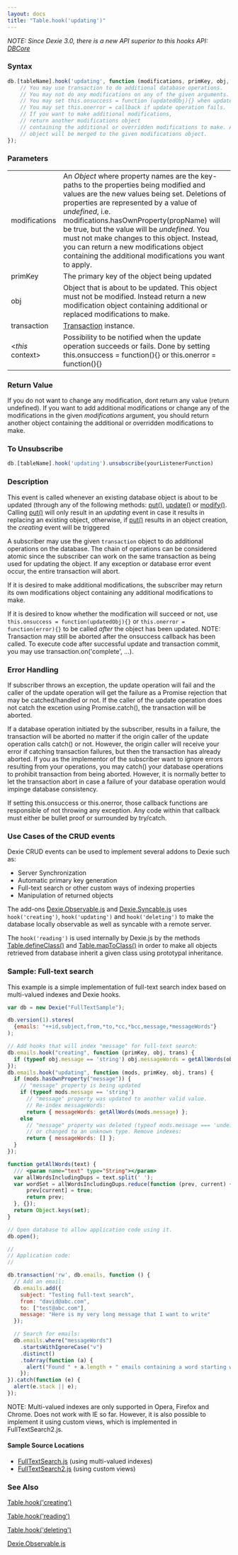 ```yaml
---
layout: docs
title: "Table.hook('updating')"
---
```


*NOTE: Since Dexie 3.0, there is a new API superior to this hooks API: [DBCore](/docs/DBCore/DBCore)*

### Syntax

```javascript
db.[tableName].hook('updating', function (modifications, primKey, obj, transaction) {
    // You may use transaction to do additional database operations.
    // You may not do any modifications on any of the given arguments.
    // You may set this.onsuccess = function (updatedObj){} when update operation completes.
    // You may set this.onerror = callback if update operation fails.
    // If you want to make additional modifications,
    // return another modifications object
    // containing the additional or overridden modifications to make. Any returned
    // object will be merged to the given modifications object.
});
```

### Parameters
<table>
<tr><td>modifications</td><td>An <i>Object</i> where property names are the key-paths to the properties being modified and values are the new values being set. Deletions of properties are represented by a value of <i>undefined</i>, i.e. modifications.hasOwnProperty(propName) will be true, but the value will be <i>undefined</i>. You must not make changes to this object. Instead, you can return a new modifications object containing the additional modifications you want to apply.</td></tr>
<tr><td>primKey</td><td>The primary key of the object being updated</td></tr>
<tr><td>obj</td><td>Object that is about to be updated. This object must not be modified. Instead return a new modification object containing additional or replaced modifications to make.</td></tr>
<tr><td>transaction</td><td><a href="/docs/Transaction/Transaction">Transaction</a> instance.</td></tr>
<tr><td>&lt;<i>this</i> context&gt;</td><td>Possibility to be notified when the update operation succeeds or fails. Done by setting this.onsuccess = function(){} or this.onerror = function(){}</td></tr>
</table>

### Return Value

If you do not want to change any modification, dont return any value (return undefined). If you want to add additional modifications or change any of the modifications in the given _modifications_ argument, you should return another object containing the additional or overridden modifications to make.

### To Unsubscribe

```javascript
db.[tableName].hook('updating').unsubscribe(yourListenerFunction)
```

### Description

This event is called whenever an existing database object is about to be updated (through any of the following methods: [put()](/docs/Table/Table.put()), [update()](/docs/Table/Table.update()) or [modify()](/docs/Collection/Collection.modify()). Calling [put()](/docs/Table/Table.put()) will only result in an <i>updating</i> event in case it results in replacing an existing object, otherwise, if [put()](/docs/Table/Table.put()) results in an object creation, the _creating_ event will be triggered

A subscriber may use the given `transaction` object to do additional operations on the database. The chain of operations can be considered atomic since the subscriber can work on the same transaction as being used for updating the object. If any exception or database error event occur, the entire transaction will abort.

If it is desired to make additional modifications, the subscriber may return its own modifications object containing any additional modifications to make.

If it is desired to know whether the modification will succeed or not, use `this.onsuccess = function(updatedObj){}` or `this.onerror = function(error){}` to be called _after_ the object has been updated. NOTE: Transaction may still be aborted after the onsuccess callback has been called. To execute code after successful update and transaction commit, you may use transaction.on('complete', ...).

### Error Handling

If subscriber throws an exception, the update operation will fail and the caller of the update operation will get the failure as a Promise rejection that may be catched/handled or not. If the caller of the update operation does not catch the excetion using Promise.catch(), the transaction will be aborted.

If a database operation initiated by the subscriber, results in a failure, the transaction will be aborted no matter if the origin caller of the update operation calls catch() or not. However, the origin caller will receive your error if catching transaction failures, but then the transaction has already aborted. If you as the implementor of the subscriber want to ignore errors resulting from your operations, you may catch() your database operations to prohibit transaction from being aborted. However, it is normally better to let the transaction abort in case a failure of your database operation would impinge database consistency.

If setting this.onsuccess or this.onerror, those callback functions are responsible of not throwing any exception. Any code within that callback must either be bullet proof or surrounded by try/catch.

### Use Cases of the CRUD events

Dexie CRUD events can be used to implement several addons to Dexie such as:
* Server Synchronization
* Automatic primary key generation
* Full-text search or other custom ways of indexing properties
* Manipulation of returned objects

The add-ons [Dexie.Observable.js](/docs/Observable/Dexie.Observable.js) and [Dexie.Syncable.js](/docs/Syncable/Dexie.Syncable.js) uses  `hook('creating')`, `hook('updating')` and `hook('deleting')` to make the database locally observable as well as syncable with a remote server.

The `hook('reading')` is used internally by Dexie.js by the methods [Table.defineClass()](/docs/Table/Table.defineClass()) and [Table.mapToClass()](/docs/Table/Table.mapToClass()) in order to make all objects retrieved from database inherit a given class using prototypal inheritance.

### Sample: Full-text search

This example is a simple implementation of full-text search index based on multi-valued indexes and Dexie hooks.

```javascript
var db = new Dexie("FullTextSample");

db.version(1).stores(
  {emails: "++id,subject,from,*to,*cc,*bcc,message,*messageWords"}
);

// Add hooks that will index "message" for full-text search:
db.emails.hook("creating", function (primKey, obj, trans) {
  if (typeof obj.message == 'string') obj.messageWords = getAllWords(obj.message);
});
db.emails.hook("updating", function (mods, primKey, obj, trans) {
  if (mods.hasOwnProperty("message")) {
    // "message" property is being updated
    if (typeof mods.message == 'string')
      // "message" property was updated to another valid value.
      // Re-index messageWords:
      return { messageWords: getAllWords(mods.message) };
    else
      // "message" property was deleted (typeof mods.message === 'undefined')
      // or changed to an unknown type. Remove indexes:
      return { messageWords: [] };
  }
});

function getAllWords(text) {
  /// <param name="text" type="String"></param>
  var allWordsIncludingDups = text.split(' ');
  var wordSet = allWordsIncludingDups.reduce(function (prev, current) {
      prev[current] = true;
      return prev;
  }, {});
  return Object.keys(set);
}

// Open database to allow application code using it.
db.open();

//
// Application code:
//

db.transaction('rw', db.emails, function () {
  // Add an email:
  db.emails.add({
    subject: "Testing full-text search",
    from: "david@abc.com",
    to: ["test@abc.com"],
    message: "Here is my very long message that I want to write"
  });

  // Search for emails:
  db.emails.where("messageWords")
    .startsWithIgnoreCase("v")
    .distinct()
    .toArray(function (a) {
      alert("Found " + a.length + " emails containing a word starting with 'v'");
    });
}).catch(function (e) {
  alert(e.stack || e);
});
```

NOTE: Multi-valued indexes are only supported in Opera, Firefox and Chrome. Does not work with IE so far.
However, it is also possible to implement it using custom views, which is implemented in FullTextSearch2.js.

#### Sample Source Locations
* [FullTextSearch.js](https://github.com/dfahlander/Dexie.js/blob/master/samples/full-text-search/FullTextSearch.js) (using multi-valued indexes)
* [FullTextSearch2.js](https://github.com/dfahlander/Dexie.js/blob/master/samples/full-text-search/FullTextSearch2.js) (using custom views)

### See Also

[Table.hook('creating')](/docs/Table/Table.hook('creating'))

[Table.hook('reading')](/docs/Table/Table.hook('reading'))

[Table.hook('deleting')](/docs/Table/Table.hook('deleting'))

[Dexie.Observable.js](/docs/Observable/Dexie.Observable.js)

